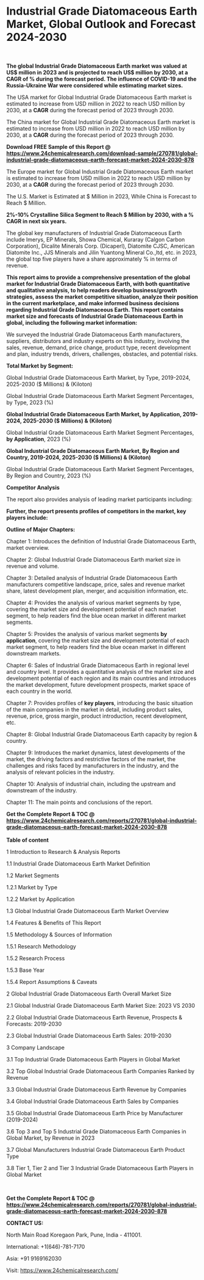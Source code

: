 <h1>Industrial Grade Diatomaceous Earth Market, Global Outlook and Forecast 2024-2030</h1><br/><p><strong>The global Industrial Grade Diatomaceous Earth market was valued at US$ million in 2023 and is projected to reach US$ million by 2030, at a <strong>CAGR</strong> of % during the forecast period. The influence of COVID-19 and the Russia-Ukraine War were considered while estimating market sizes.</strong></p><p>The USA market for Global Industrial Grade Diatomaceous Earth market is estimated to increase from USD million in 2022 to reach USD million by 2030, at a <strong>CAGR</strong> during the forecast period of 2023 through 2030.</p><p>The China market for Global Industrial Grade Diatomaceous Earth market is estimated to increase from USD million in 2022 to reach USD million by 2030, at a <strong>CAGR</strong> during the forecast period of 2023 through 2030.</p><div><b>Download FREE Sample of this Report @ <a href="https://www.24chemicalresearch.com/download-sample/270781/global-industrial-grade-diatomaceous-earth-forecast-market-2024-2030-878">https://www.24chemicalresearch.com/download-sample/270781/global-industrial-grade-diatomaceous-earth-forecast-market-2024-2030-878</a></b></div><p>The Europe market for Global Industrial Grade Diatomaceous Earth market is estimated to increase from USD million in 2022 to reach USD million by 2030, at a <strong>CAGR</strong> during the forecast period of 2023 through 2030.</p><p>The U.S. Market is Estimated at $ Million in 2023, While China is Forecast to Reach $ Million.</p><p><strong>2%-10% Crystalline Silica Segment to Reach $ Million by 2030, with a % <strong>CAGR</strong> in next six years.</strong></p><p>
 
 The global key manufacturers of Industrial Grade Diatomaceous Earth include Imerys, EP Minerals, Showa Chemical, Kuraray (Calgon Carbon Corporation), Dicalite Minerals Corp. (Dicaperl), Diatomite CJSC, American Diatomite Inc., JJS Minerals and Jilin Yuantong Mineral Co.,ltd, etc. in 2023, the global top five players have a share approximately % in terms of revenue.</p><p><strong>This report aims to provide a comprehensive presentation of the global market for Industrial Grade Diatomaceous Earth, with both quantitative and qualitative analysis, to help readers develop business/growth strategies, assess the market competitive situation, analyze their position in the current marketplace, and make informed business decisions regarding Industrial Grade Diatomaceous Earth. This report contains market size and forecasts of Industrial Grade Diatomaceous Earth in global, including the following market information:</strong></p><p>We surveyed the Industrial Grade Diatomaceous Earth manufacturers, suppliers, distributors and industry experts on this industry, involving the sales, revenue, demand, price change, product type, recent development and plan, industry trends, drivers, challenges, obstacles, and potential risks.</p><p><strong>Total Market by Segment:</strong></p><p>Global Industrial Grade Diatomaceous Earth Market, by Type, 2019-2024, 2025-2030 ($ Millions) & (Kiloton)</p><p>Global Industrial Grade Diatomaceous Earth Market Segment Percentages, by Type, 2023 (%)</p><p><strong>Global Industrial Grade Diatomaceous Earth Market, <strong>by Application</strong>, 2019-2024, 2025-2030 ($ Millions) & (Kiloton)</strong></p><p>Global Industrial Grade Diatomaceous Earth Market Segment Percentages, <strong>by Application</strong>, 2023 (%)</p><p><strong>Global Industrial Grade Diatomaceous Earth Market, By Region and Country, 2019-2024, 2025-2030 ($ Millions) & (Kiloton)</strong></p><p>Global Industrial Grade Diatomaceous Earth Market Segment Percentages, By Region and Country, 2023 (%)</p><p><strong>Competitor Analysis</strong></p><p>The report also provides analysis of leading market participants including:</p><p><strong>Further, the report presents profiles of competitors in the market, <strong>key players</strong> include:</strong></p><p><strong>Outline of Major Chapters:</strong></p><p>Chapter 1: Introduces the definition of Industrial Grade Diatomaceous Earth, market overview.</p><p>Chapter 2: Global Industrial Grade Diatomaceous Earth market size in revenue and volume.</p><p>Chapter 3: Detailed analysis of Industrial Grade Diatomaceous Earth manufacturers competitive landscape, price, sales and revenue market share, latest development plan, merger, and acquisition information, etc.</p><p>Chapter 4: Provides the analysis of various market segments by type, covering the market size and development potential of each market segment, to help readers find the blue ocean market in different market segments.</p><p>Chapter 5: Provides the analysis of various market segments <strong>by application</strong>, covering the market size and development potential of each market segment, to help readers find the blue ocean market in different downstream markets.</p><p>Chapter 6: Sales of Industrial Grade Diatomaceous Earth in regional level and country level. It provides a quantitative analysis of the market size and development potential of each region and its main countries and introduces the market development, future development prospects, market space of each country in the world.</p><p>Chapter 7: Provides profiles of <strong>key players</strong>, introducing the basic situation of the main companies in the market in detail, including product sales, revenue, price, gross margin, product introduction, recent development, etc.</p><p>Chapter 8: Global Industrial Grade Diatomaceous Earth capacity by region & country.</p><p>Chapter 9: Introduces the market dynamics, latest developments of the market, the driving factors and restrictive factors of the market, the challenges and risks faced by manufacturers in the industry, and the analysis of relevant policies in the industry.</p><p>Chapter 10: Analysis of industrial chain, including the upstream and downstream of the industry.</p><p>Chapter 11: The main points and conclusions of the report.</p><div><b>Get the Complete Report & TOC @ <a href="https://www.24chemicalresearch.com/reports/270781/global-industrial-grade-diatomaceous-earth-forecast-market-2024-2030-878">https://www.24chemicalresearch.com/reports/270781/global-industrial-grade-diatomaceous-earth-forecast-market-2024-2030-878</a></b></div><br><b>Table of content</b><p>1 Introduction to Research & Analysis Reports<br />
 
  1.1 Industrial Grade Diatomaceous Earth Market Definition<br />
 
  1.2 Market Segments<br />
 
  1.2.1 Market by Type<br />
 
  1.2.2 Market by Application<br />
 
  1.3 Global Industrial Grade Diatomaceous Earth Market Overview<br />
 
  1.4 Features & Benefits of This Report<br />
 
  1.5 Methodology & Sources of Information<br />
 
  1.5.1 Research Methodology<br />
 
  1.5.2 Research Process<br />
 
  1.5.3 Base Year<br />
 
  1.5.4 Report Assumptions & Caveats<br />
 
 2 Global Industrial Grade Diatomaceous Earth Overall Market Size<br />
 
  2.1 Global Industrial Grade Diatomaceous Earth Market Size: 2023 VS 2030<br />
 
  2.2 Global Industrial Grade Diatomaceous Earth Revenue, Prospects & Forecasts: 2019-2030<br />
 
  2.3 Global Industrial Grade Diatomaceous Earth Sales: 2019-2030<br />
 
 3 Company Landscape<br />
 
  3.1 Top Industrial Grade Diatomaceous Earth Players in Global Market<br />
 
  3.2 Top Global Industrial Grade Diatomaceous Earth Companies Ranked by Revenue<br />
 
  3.3 Global Industrial Grade Diatomaceous Earth Revenue by Companies<br />
 
  3.4 Global Industrial Grade Diatomaceous Earth Sales by Companies<br />
 
  3.5 Global Industrial Grade Diatomaceous Earth Price by Manufacturer (2019-2024)<br />
 
  3.6 Top 3 and Top 5 Industrial Grade Diatomaceous Earth Companies in Global Market, by Revenue in 2023<br />
 
  3.7 Global Manufacturers Industrial Grade Diatomaceous Earth Product Type<br />
 
  3.8 Tier 1, Tier 2 and Tier 3 Industrial Grade Diatomaceous Earth Players in Global Market<br />
 
  <br><div><b>Get the Complete Report & TOC @ <a href="https://www.24chemicalresearch.com/reports/270781/global-industrial-grade-diatomaceous-earth-forecast-market-2024-2030-878">https://www.24chemicalresearch.com/reports/270781/global-industrial-grade-diatomaceous-earth-forecast-market-2024-2030-878</a></b></div></p>
 
 <b>CONTACT US:</b><br>
 
 North Main Road Koregaon Park, Pune, India - 411001.<br/>
 
 International: +1(646)-781-7170<br/>
 
 Asia: +91 9169162030<br/>
 
 Visit: <a href="https://www.24chemicalresearch.com/">https://www.24chemicalresearch.com/</a>
 
 <br>
